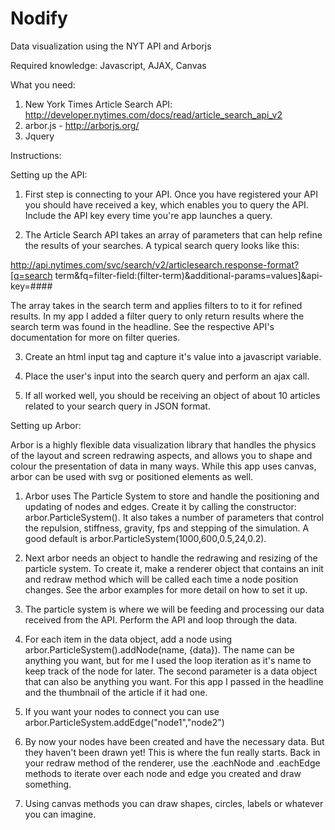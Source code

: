 # Nodify
Data visualization using the NYT API and Arborjs

Required knowledge:
Javascript, AJAX, Canvas

What you need:

1) New York Times Article Search API: http://developer.nytimes.com/docs/read/article_search_api_v2
2) arbor.js - http://arborjs.org/
3) Jquery

Instructions:

Setting up the API:

1) First step is connecting to your API. Once you have registered your API you should have received a key, which enables you to query the API. Include the API key every time you're app launches a query.

2) The Article Search API takes an array of parameters that can help refine the results of your searches. A typical search query looks like this: 
  
  http://api.nytimes.com/svc/search/v2/articlesearch.response-format?[q=search term&fq=filter-field:(filter-term)&additional-params=values]&api-key=####
  
  The array takes in the search term and applies filters to to it for refined results. In my app I added a filter query to only return results where the search term was found in the headline. See the respective API's documentation for more on filter queries.  
  
3) Create an html input tag and capture it's value into a javascript variable.

4) Place the user's input into the search query and perform an ajax call.

5) If all worked well, you should be receiving an object of about 10 articles related to your search query in JSON format. 

Setting up Arbor:

Arbor is a highly flexible data visualization library that handles the physics of the layout and screen redrawing aspects, and allows you to shape and colour the presentation of data in many ways. While this app uses canvas, arbor can be used with svg or positioned elements as well. 

1) Arbor uses The Particle System to store and handle the positioning and updating of nodes and edges. Create it by calling the constructor: arbor.ParticleSystem(). It also takes a number of parameters that control the repulsion, stiffness, gravity, fps and stepping of the simulation.  A good default is arbor.ParticleSystem(1000,600,0.5,24,0.2).

2) Next arbor needs an object to handle the redrawing and resizing of the particle system. To create it, make a renderer object that contains an init and redraw method which will be called each time a node position changes. See the arbor examples for more detail on how to set it up.

3) The particle system is where we will be feeding and processing our data received from the API. Perform the API and loop through the data.

4) For each item in the data object, add a node using arbor.ParticleSystem().addNode(name, {data}). The name can be anything you want, but for me I used the loop iteration as it's name to keep track of the node for later. The second parameter is a data object that can also be anything you want. For this app I passed in the headline and the thumbnail of the article if it had one.

5) If you want your nodes to connect you can use arbor.ParticleSystem.addEdge("node1","node2")

6) By now your nodes have been created and have the necessary data. But they haven't been drawn yet! This is where the fun really starts. Back in your redraw method of the renderer, use the .eachNode and .eachEdge methods to iterate over each node and edge you created and draw something.

7) Using canvas methods you can draw shapes, circles, labels or whatever you can imagine.


  
  










